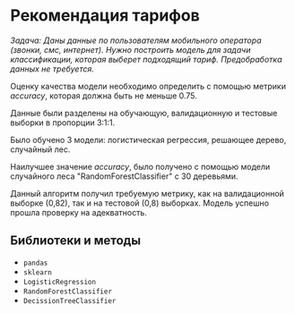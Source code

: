 # Рекомендация тарифов

*Задача: Даны данные по пользователям мобильного оператора (звонки, смс, интернет). 
Нужно построить модель для задачи классификации, которая выберет подходящий тариф. Предобработка данных не требуется.*

Оценку качества модели необходимо определить с помощью метрики *accuracy*, которая должна быть не меньше 0.75.

Данные были разделены на обучающую, валидационную и тестовые выборки в пропорции 3:1:1.

Было обучено 3 модели: логистическая регрессия, решающее дерево, случайный лес.

Наилучшее значение *accuracy*, было получено с помощью модели случайного леса "RandomForestClassifier" с 30 деревьями.

Данный алгоритм получил требуемую метрику, как на валидационной выборке (0,82), так и на тестовой (0,8) выборках. 
Модель успешно прошла проверку на адекватность.

## Библиотеки и методы
* `pandas`
* `sklearn`
* `LogisticRegression`
* `RandomForestClassifier`
* `DecissionTreeClassifier`
